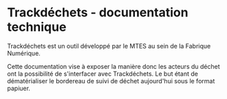 # Trackdéchets - documentation technique

Trackdéchets est un outil développé par le MTES au sein de la Fabrique Numérique.

Cette documentation vise à exposer la manière donc les acteurs du déchet ont la possibilité de s'interfacer avec Trackdéchets. Le but étant de dématérialiser le bordereau de suivi de déchet aujourd'hui sous le format papiuer.
